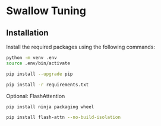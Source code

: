 # Swallow Tuning

## Installation

Install the required packages using the following commands:

```bash
python -m venv .env
source .env/bin/activate

pip install --upgrade pip

pip install -r requirements.txt
```

Optional: FlashAttention

```bash
pip install ninja packaging wheel

pip install flash-attn --no-build-isolation
```
